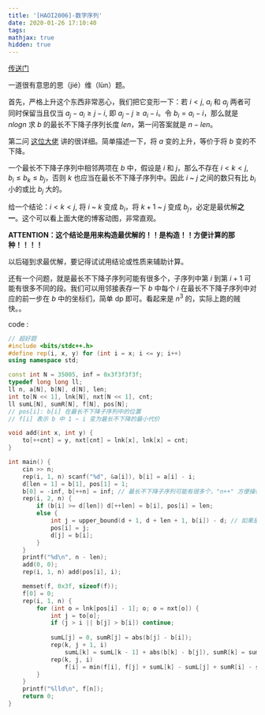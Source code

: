 ```yaml
---
title: '[HAOI2006]-数字序列'
date: 2020-01-26 17:10:40
tags: 
mathjax: true
hidden: true
---
```


[传送门](https://www.luogu.com.cn/problem/P2501)

一道很有意思的思（jié）维（lùn）题。

首先，严格上升这个东西非常恶心，我们把它变形一下：若 $i < j$, $a_i$ 和 $a_j$ 两者可同时保留当且仅当 $a_j - a_i \geq j - i$, 即 $a_j - j \geq a_i - i$。令 $b_i = a_i - i$，那么就是 $nlogn$ 求 $b$ 的最长不下降子序列长度 $len$，第一问答案就是 $n - len$。

第二问 [这位大佬](https://www.luogu.com.cn/blog/cicos/solution-p2501) 讲的很详细。简单描述一下，将 $a$ 变的上升，等价于将 $b$ 变的不下降。

一个最长不下降子序列中相邻两项在 $b$ 中，假设是 $i$ 和 $j$，那么不存在 $i < k < j$, $b_i \leq b_k \leq b_j$，否则 $k$ 也应当在最长不下降子序列中。因此 $i$ ~ $j$ 之间的数只有比 $b_i$ 小的或比 $b_j$ 大的。

给一个结论：$i < k < j$, 将 $i$ ~ $k$ 变成 $b_i$，将 $k + 1$ ~ $j$ 变成 $b_j$，必定是最优解**之一**。这个可以看上面大佬的博客动图，非常直观。

**ATTENTION：这个结论是用来构造最优解的！！是构造！！方便计算的那种！！！！**

以后碰到求最优解，要记得试试用结论或性质来辅助计算。

还有一个问题，就是最长不下降子序列可能有很多个，子序列中第 $i$ 到第 $i + 1$ 可能有很多不同的段。我们可以用邻接表存一下 $b$ 中每个 $i$ 在最长不下降子序列中对应的前一步在 $b$ 中的坐标们，简单 dp 即可。看起来是 $n ^ 3$ 的，实际上跑的贼快。。

code :
``` c++
// 超好题
#include <bits/stdc++.h>
#define rep(i, x, y) for (int i = x; i <= y; i++)
using namespace std;

const int N = 35005, inf = 0x3f3f3f3f;
typedef long long ll;
ll n, a[N], b[N], d[N], len;
int to[N << 1], lnk[N], nxt[N << 1], cnt;
ll sumL[N], sumR[N], f[N], pos[N];
// pos[i]: b[i] 在最长不下降子序列中的位置
// f[i] 表示 b 中 1 ~ i 变为最长不下降的最小代价

void add(int x, int y) {
    to[++cnt] = y, nxt[cnt] = lnk[x], lnk[x] = cnt;
}

int main() {
    cin >> n;
    rep(i, 1, n) scanf("%d", &a[i]), b[i] = a[i] - i;
    d[len = 1] = b[1], pos[1] = 1;
    b[0] = -inf, b[++n] = inf; // 最长不下降子序列可能有很多个，"n++" 方便操作
    rep(i, 2, n) {
        if (b[i] >= d[len]) d[++len] = b[i], pos[i] = len;
        else {
            int j = upper_bound(d + 1, d + len + 1, b[i]) - d; // 如果是最长上升，改成 lower_bound
            pos[i] = j;
            d[j] = b[i];
        }
    }
    printf("%d\n", n - len);
    add(0, 0);
    rep(i, 1, n) add(pos[i], i);

    memset(f, 0x3f, sizeof(f));
    f[0] = 0;
    rep(i, 1, n) {
        for (int o = lnk[pos[i] - 1]; o; o = nxt[o]) {
            int j = to[o];
            if (j > i || b[j] > b[i]) continue;
            
            sumL[j] = 0, sumR[j] = abs(b[j] - b[i]);
            rep(k, j + 1, i)
                sumL[k] = sumL[k - 1] + abs(b[k] - b[j]), sumR[k] = sumR[k - 1] + abs(b[k] - b[i]);
            rep(k, j, i)
                f[i] = min(f[i], f[j] + sumL[k] - sumL[j] + sumR[i] - sumR[k]);
        }
    }
    printf("%lld\n", f[n]);
    return 0;
}
```